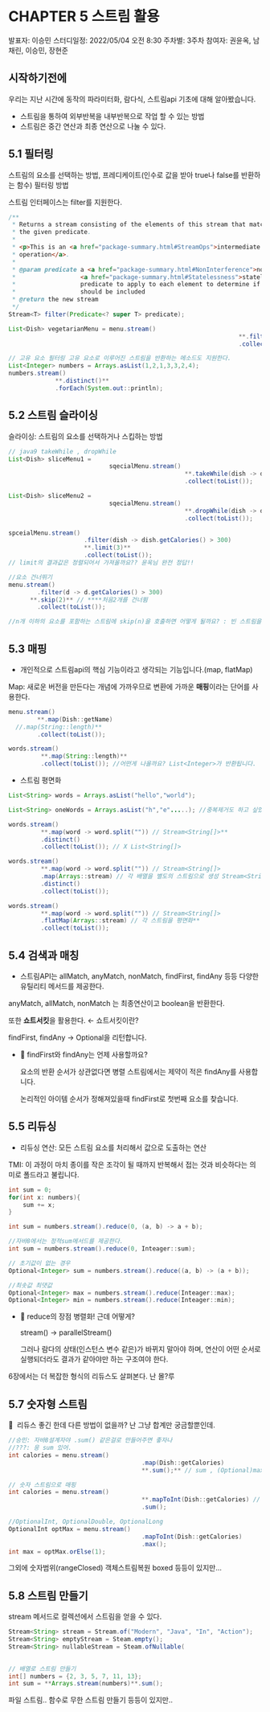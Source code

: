 # CHAPTER 5 스트림 활용

발표자: 이승민
스터디일정: 2022/05/04 오전 8:30
주차별: 3주차
참여자: 권윤옥, 남채린, 이승민, 장현준

## 시작하기전에

우리는 지난 시간에 동작의 파라미터화, 람다식, 스트림api 기초에 대해 알아봤습니다.

- 스트림을 통하여 외부반복을 내부반복으로 작업 할 수 있는 방법
- 스트림은 중간 연산과 최종 연산으로 나눌 수 있다.

## 5.1 필터링

스트림의 요소를 선택하는 방법, 프레디케이트(인수로 값을 받아 true나 false를 반환하는 함수) 필터링 방법

스트림 인터페이스는 filter를 지원한다.

```java
/**
 * Returns a stream consisting of the elements of this stream that match
 * the given predicate.
 *
 * <p>This is an <a href="package-summary.html#StreamOps">intermediate
 * operation</a>.
 *
 * @param predicate a <a href="package-summary.html#NonInterference">non-interfering</a>,
 *                  <a href="package-summary.html#Statelessness">stateless</a>
 *                  predicate to apply to each element to determine if it
 *                  should be included
 * @return the new stream
 */
Stream<T> filter(Predicate<? super T> predicate);
```

```java
List<Dish> vegetarianMenu = menu.stream()
																**.filter(Dish::isVegerarian)** //채식요리인지 확인
																.collect(toList());

// 고유 요소 필터링 고유 요소로 이루어진 스트림을 반환하는 메소드도 지원한다.
List<Integer> numbers = Arrays.asList(1,2,1,3,3,2,4);
numbers.stream()
			 **.distinct()**
			 .forEach(System.out::println);
```

## 5.2 스트림 슬라이싱

슬라이싱: 스트림의 요소를 선택하거나 스킵하는 방법

```java
// java9 takeWhile , dropWhile
List<Dish> sliceMenu1 = 
							sqecialMenu.stream()
												 **.takeWhile(dish -> dish.getCalories() < 320)**
												 .collect(toList());

List<Dish> sliceMenu2 = 
							sqecialMenu.stream()
												 **.dropWhile(dish -> dish.getCalories() < 320)**
												 .collect(toList());
```

```java
spceialMenu.stream()
					 .filter(dish -> dish.getCalories() > 300)
					 **.limit(3)**
					 .collect(toList());
// limit의 결과값은 정렬되어서 가져올까요?? 윤옥님 완전 정답!!

//요소 건너뛰기
menu.stream()
		.filter(d -> d.getCalories() > 300)
	  **.skip(2)** // ****처음2개를 건너뜀
		.collect(toList());

//n개 이하의 요소를 포함하는 스트림에 skip(n)을 호출하면 어떻게 될까요? : 빈 스트림을 반환합니다.
```

## 5.3 매핑

- 개인적으로 스트림api의 핵심 기능이라고 생각되는 기능입니다.(map, flatMap)

Map: 새로운 버전을 만든다는 개념에 가까우므로 변환에 가까운 **매핑**이라는 단어를 사용한다.

```java
menu.stream()
		**.map(Dish::getName)
  //.map(String::length)**
		.collect(toList());

words.stream()
		 **.map(String::length)**
		 .collect(toList()); //어떤게 나올까요? List<Integer>가 반환됩니다.
```

- 스트림 평면화

```java
List<String> words = Arrays.asList("hello","world");

List<String> oneWords = Arrays.asList("h","e".....); //중복제거도 하고 싶었음.

words.stream()
		 **.map(word -> word.split("")) // Stream<String[]>**
		 .distinct()
		 .collect(toList()); // X List<String[]>

words.stream()
		 **.map(word -> word.split("")) // Stream<String[]>
		 .map(Arrays::stream) // 각 배열을 별도의 스트림으로 생성 Stream<String>**
		 .distinct()
		 .collect(toList());

words.stream()
		 **.map(word -> word.split("")) // Stream<String[]>
		 .flatMap(Arrays::stream) // 각 스트림을 평면화**
		 .collect(toList());
```

## 5.4 검색과 매칭

- 스트림API는 allMatch, anyMatch, nonMatch, findFirst, findAny 등등 다양한 유틸리티 메서드를 제공한다.

anyMatch, allMatch, nonMatch 는 최종연산이고 boolean을 반환한다.

또한 **쇼트서킷**을 활용한다. ← 쇼트서킷이란? 

findFirst, findAny → Optional을 리턴합니다.

- 🧐 findFirst와 findAny는 언제 사용할까요?
    
    요소의 반환 순서가 상관없다면 병렬 스트림에서는 제약이 적은 findAny를 사용합니다.
    
    논리적인 아이템 순서가 정해져있을때 findFirst로 첫번째 요소를 찾습니다.
    

## 5.5 리듀싱

- 리듀싱 연산: 모든 스트림 요소를 처리해서 값으로 도출하는 연산

TMI: 이 과정이 마치 종이를 작은 조각이 될 때까지 반복해서 접는 것과 비슷하다는 의미로 폴드라고 불립니다.

```java
int sum = 0;
for(int x: numbers){
	sum += x;
}

int sum = numbers.stream().reduce(0, (a, b) -> a + b);

//자바8에서는 정적sum메서드를 제공한다.
int sum = numbers.stream().reduce(0, Inteager::sum);

// 초기값이 없는 경우
Optional<Integer> sum = numbers.stream().reduce((a, b) -> (a + b));

//최솟값 최댓값
Optional<Integer> max = numbers.stream().reduce(Inteager::max);
Optional<Integer> min = numbers.stream().reduce(Inteager::min);
```

- 💁 reduce의 장점 병렬화! 근데 어떻게?
    
    stream() → parallelStream()
    
    그러나 람다의 상태(인스턴스 변수 같은)가 바뀌지 말아야 하며, 연산이 어떤 순서로 실행되더라도 결과가 같아야만 하는 구조여야 한다.
    

6장에서는 더 복잡한 형식의 리듀스도 살펴본다. 난 몰?루

## 5.7 숫자형 스트림

🤔  리듀스 좋긴 한데 다른 방법이 없을까? 난 그냥 합계만 궁금할뿐인데.

```java
//승민: 자바8설계자야 .sum() 같은걸로 만들어주면 좋자나
//???: 응 sum 있어.
int calories = menu.stream()
									 .map(Dish::getCalories)
									 **.sum();** // sum , (Optional)max, (Optional)min

// 숫자 스트림으로 매핑
int calories = menu.stream()
									 **.mapToInt(Dish::getCalories) // mapToDouble, mapToLong**
									 .sum();

//OptionalInt, OptionalDouble, OptionalLong
OptionalInt optMax = menu.stream()
									 .mapToInt(Dish::getCalories)
									 .max();
int max = optMax.orElse(1);
```

그외에 숫자범위(rangeClosed)  객체스트림복원 boxed 등등이 있지만...

## 5.8 스트림 만들기

stream 메서드로 컬렉션에서 스트림을 얻을 수 있다.

```java
Stream<String> stream = Stream.of("Modern", "Java", "In", "Action");
Stream<String> emptyStream = Steam.empty();
Stream<String> nullableStream = Steam.ofNullable(
																				null, "Java");

// 배열로 스트림 만들기
int[] numbers = {2, 3, 5, 7, 11, 13};
int sum = **Arrays.stream(numbers)**.sum();
```

파일 스트림.. 함수로 무한 스트림 만들기 등등이 있지만..